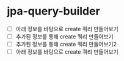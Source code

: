 # jpa-query-builder

- [ ] 아래 정보를 바탕으로 create 쿼리 만들어보기
- [ ] 추가된 정보를 통해 create 쿼리 만들어보기
- [ ] 추가된 정보를 통해 create 쿼리 만들어보기2
- [ ] 아래 정보를 바탕으로 create 쿼리 만들어보기
